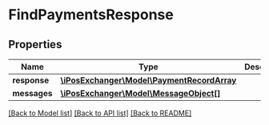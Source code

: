 # FindPaymentsResponse

## Properties
Name | Type | Description | Notes
------------ | ------------- | ------------- | -------------
**response** | [**\iPosExchanger\Model\PaymentRecordArray**](PaymentRecordArray.md) |  | [optional] 
**messages** | [**\iPosExchanger\Model\MessageObject[]**](MessageObject.md) |  | [optional] 

[[Back to Model list]](../README.md#documentation-for-models) [[Back to API list]](../README.md#documentation-for-api-endpoints) [[Back to README]](../README.md)


